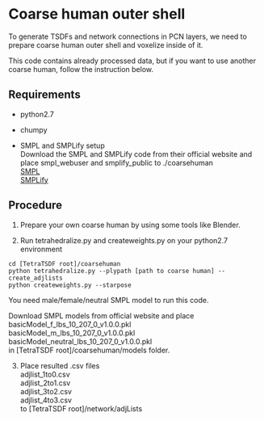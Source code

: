 # Coarse human outer shell

To generate TSDFs and network connections in PCN layers, we need to prepare coarse human outer shell and voxelize inside of it.

This code contains already processed data, but if you want to use another coarse human, follow the instruction below.

## Requirements
- python2.7

- chumpy

- SMPL and SMPLify setup  
Download the SMPL and SMPLify code from their official website and place smpl_webuser and smplify_public to ./coarsehuman  
[SMPL](https://smpl.is.tue.mpg.de/)  
[SMPLify](http://smplify.is.tue.mpg.de/)  

## Procedure
1. Prepare your own coarse human by using some tools like Blender.


2. Run tetrahedralize.py and createweights.py on your python2.7 environment  

```
cd [TetraTSDF root]/coarsehuman
python tetrahedralize.py --plypath [path to coarse human] --create_adjlists
python createweights.py --starpose
```
You need male/female/neutral SMPL model to run this code.  

Download SMPL models from official website and place  
basicModel_f_lbs_10_207_0_v1.0.0.pkl  
basicModel_m_lbs_10_207_0_v1.0.0.pkl  
basicModel_neutral_lbs_10_207_0_v1.0.0.pkl  
in [TetraTSDF root]/coarsehuman/models folder.


3. Place resulted .csv files  
adjlist_1to0.csv  
adjlist_2to1.csv  
adjlist_3to2.csv  
adjlist_4to3.csv  
to [TetraTSDF root]/network/adjLists